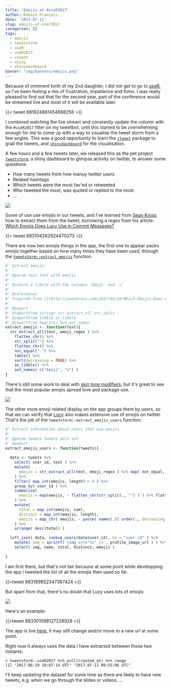 ```yaml
---
title: 'Emojis at #useR2017'
author: Romain François
date: '2017-07-11'
slug: emojis-at-user2017
categories: []
tags:
  - emojis
  - tweetstorm
  - useR
  - useR2017
  - rtweet
  - shiny
  - shinydashboard
banner: "img/banners/emojis.png"
---
```


Because of imminent birth of my 2nd daughter, I did not get to go to [useR](https://www.user2017.brussels), so I've been 
feeling a mix of frustration, impatience and fomo. I was really pleased to find out that for the second year, part of the 
conference would be streamed live and most of it will be available later. 

{{< tweet 881924861454688256  >}}

I combined watching the live stream and constantly update the column with the `#useR2017` filter on 
my tweetbot, until this started to be overwhelming enough for me to come up with a way 
to visualise the tweet storm from a few angles. This was a good opportunity
to learn the [`rtweet`](https://github.com/mkearney/rtweet) package to grab the tweets, and 
[`shinydashboard`](https://github.com/rstudio/shinydashboard) for the visualisation. 

A few hours and a few tweets later, we released this as the 
pet project [`tweetstorm`](https://github.com/ThinkRstat/tweetstorm), a shiny dashboard to glimpse activity on 
twitter, to answer some questions: 

- How many tweets from how manuy twitter users
- Related hashtags
- Which tweets were the most fav'ed or retweeted
- Who tweeted the most, was quoted or replied to the most
- ...

![](/img/tweetstorm/tweetstorm.png)

Some of use use emojis in our tweets, and I've learned from [Sean Kross](https://github.com/seankross)
how to extract them from the tweet, borrowing a regex from his article: 
[Which Emojis Does Lucy Use in Commit Messages?](http://seankross.com/2017/05/30/Which-Emojis-Does-Lucy-Use-in-Commit-Messages.html)

{{< tweet 883104282924470273 >}}


There are now two emojis things in the app, the first one to appear packs emojis together based on how many times they have
been used, through the [`tweetstorm::extract_emojis`](https://github.com/ThinkRstat/tweetstorm/blob/master/R/tweetstorm.R#L63) function.  

```r
#' Extract emojis
#'
#' @param text text with emojis
#'
#' @return a tibble with the columns `Emoji` and `n`
#' 
#' @references 
#' Inspired from [](http://seankross.com/2017/05/30/Which-Emojis-Does-Lucy-Use-in-Commit-Messages.html)
#' 
#' @export
#' @importFrom stringr str_extract_all str_split
#' @importFrom tibble as_tibble
#' @importFrom magrittr %>% set_names
extract_emojis <- function(text){
  str_extract_all(text, emoji_regex ) %>% 
    flatten_chr() %>% 
    str_split("") %>% 
    flatten_chr() %>% 
    not_equal("-") %>% 
    table() %>% 
    sort(decreasing = TRUE) %>% 
    as_tibble() %>% 
    set_names( c("Emoji", "n") )
}
```

There's still some work to deal with [skin tone modifiers](https://github.com/ThinkRstat/tweetstorm/issues/6), 
but it's great to see that the most popular emojis spread love and package use. 

![](/img/tweetstorm/emoji_packs.png)

The other more emoji related display on the app groups them by users, so that we can verify 
that [Lucy](http://www.lucymcgowan.com) also makes extensive use of emojis on twitter. That's the job 
of the `tweetstorm::extract_emojis_users` function: 

```r
#' Extract information about users that use emojis
#' 
#' @param tweets tweets data set
#' @export
extract_emojis_users <- function(tweets){
  
  data <- tweets %>% 
    select( user_id, text ) %>% 
    mutate( 
      emojis = str_extract_all(text, emoji_regex ) %>% map( not_equal, "-" )
    ) %>% 
    filter( map_int(emojis, length) > 0 ) %>% 
    group_by( user_id ) %>% 
    summarise( 
      emojis = map(emojis, ~ flatten_chr(str_split(., "") ) ) %>% flatten_chr() %>% table() %>% list()
    ) %>% 
    mutate( 
      total = map_int(emojis, sum), 
      distinct = map_int(emojis, length), 
      emojis = map_chr( emojis, ~ paste( names(.)[ order(., decreasing = TRUE)], collapse = "") )
    ) %>% 
    arrange( desc(total) )

  left_join( data, lookup_users(data$user_id), by = "user_id" ) %>% 
    mutate( img = sprintf('<img src="%s" />', profile_image_url ) ) %>% 
    select( img, name, total, distinct, emojis )
  
}
```

I am first there, but that's not fair because at some point while developping the app
I tweeted the list of all the emojis then used so far. 

{{<tweet 883199852347367424 >}}

But apart from that, there's no doubt that Lucy uses lots of emojis: 

![](/img/tweetstorm/emoji_user.png)

Here's an example: 

{{<tweet 883301098127228928 >}}

The app is live [here](https://thinkr.shinyapps.io/tweetstorm/), it may still change
and/or move to a new url at some point. 

Right now it always uses the data I have extracted between these two instants: 

```
> tweetstorm::useR2017 %>% pull(created_at) %>% range
[1] "2017-06-29 10:07:14 UTC" "2017-07-11 09:55:06 UTC"
```

I'll keep updating the dataset for some time as there are likely to have new tweets, e.g.
when we go through the slides or videos, ... 

